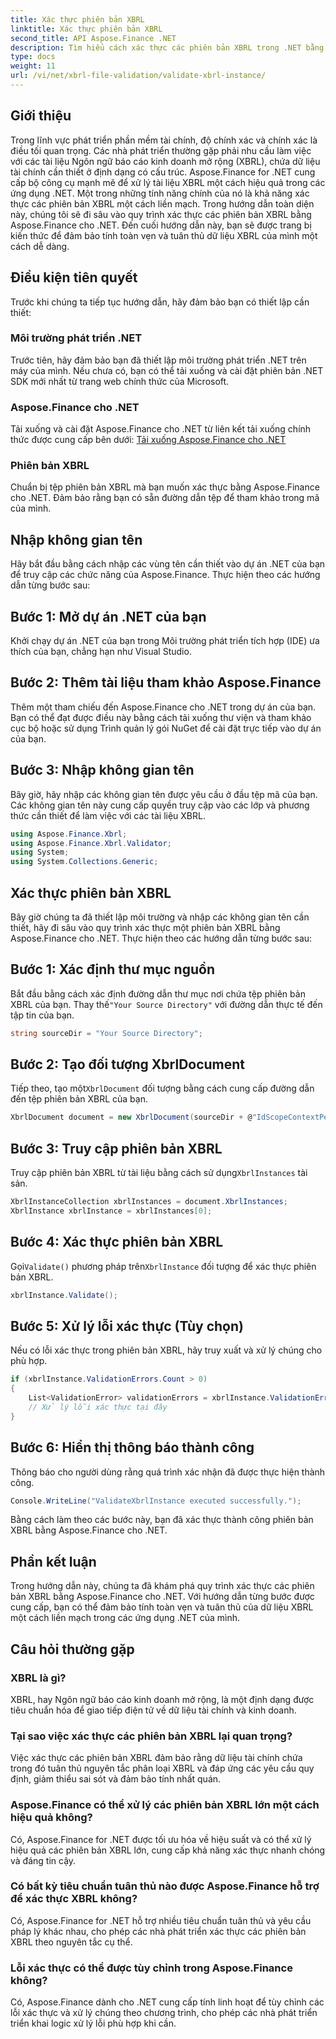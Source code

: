 ```yaml
---
title: Xác thực phiên bản XBRL
linktitle: Xác thực phiên bản XBRL
second_title: API Aspose.Finance .NET
description: Tìm hiểu cách xác thực các phiên bản XBRL trong .NET bằng Aspose.Finance. Đảm bảo tính toàn vẹn và tuân thủ dữ liệu một cách dễ dàng. #Aspose #Tài chính #XBRL
type: docs
weight: 11
url: /vi/net/xbrl-file-validation/validate-xbrl-instance/
---
```

## Giới thiệu
Trong lĩnh vực phát triển phần mềm tài chính, độ chính xác và chính xác là điều tối quan trọng. Các nhà phát triển thường gặp phải nhu cầu làm việc với các tài liệu Ngôn ngữ báo cáo kinh doanh mở rộng (XBRL), chứa dữ liệu tài chính cần thiết ở định dạng có cấu trúc. Aspose.Finance for .NET cung cấp bộ công cụ mạnh mẽ để xử lý tài liệu XBRL một cách hiệu quả trong các ứng dụng .NET. Một trong những tính năng chính của nó là khả năng xác thực các phiên bản XBRL một cách liền mạch. Trong hướng dẫn toàn diện này, chúng tôi sẽ đi sâu vào quy trình xác thực các phiên bản XBRL bằng Aspose.Finance cho .NET. Đến cuối hướng dẫn này, bạn sẽ được trang bị kiến thức để đảm bảo tính toàn vẹn và tuân thủ dữ liệu XBRL của mình một cách dễ dàng.
## Điều kiện tiên quyết
Trước khi chúng ta tiếp tục hướng dẫn, hãy đảm bảo bạn có thiết lập cần thiết:
### Môi trường phát triển .NET
Trước tiên, hãy đảm bảo bạn đã thiết lập môi trường phát triển .NET trên máy của mình. Nếu chưa có, bạn có thể tải xuống và cài đặt phiên bản .NET SDK mới nhất từ trang web chính thức của Microsoft.
### Aspose.Finance cho .NET
Tải xuống và cài đặt Aspose.Finance cho .NET từ liên kết tải xuống chính thức được cung cấp bên dưới:
[Tải xuống Aspose.Finance cho .NET](https://releases.aspose.com/finance/net/)
### Phiên bản XBRL
Chuẩn bị tệp phiên bản XBRL mà bạn muốn xác thực bằng Aspose.Finance cho .NET. Đảm bảo rằng bạn có sẵn đường dẫn tệp để tham khảo trong mã của mình.
## Nhập không gian tên
Hãy bắt đầu bằng cách nhập các vùng tên cần thiết vào dự án .NET của bạn để truy cập các chức năng của Aspose.Finance. Thực hiện theo các hướng dẫn từng bước sau:
## Bước 1: Mở dự án .NET của bạn
Khởi chạy dự án .NET của bạn trong Môi trường phát triển tích hợp (IDE) ưa thích của bạn, chẳng hạn như Visual Studio.
## Bước 2: Thêm tài liệu tham khảo Aspose.Finance
Thêm một tham chiếu đến Aspose.Finance cho .NET trong dự án của bạn. Bạn có thể đạt được điều này bằng cách tải xuống thư viện và tham khảo cục bộ hoặc sử dụng Trình quản lý gói NuGet để cài đặt trực tiếp vào dự án của bạn.
## Bước 3: Nhập không gian tên
Bây giờ, hãy nhập các không gian tên được yêu cầu ở đầu tệp mã của bạn. Các không gian tên này cung cấp quyền truy cập vào các lớp và phương thức cần thiết để làm việc với các tài liệu XBRL.
```csharp
using Aspose.Finance.Xbrl;
using Aspose.Finance.Xbrl.Validator;
using System;
using System.Collections.Generic;
```
## Xác thực phiên bản XBRL
Bây giờ chúng ta đã thiết lập môi trường và nhập các không gian tên cần thiết, hãy đi sâu vào quy trình xác thực một phiên bản XBRL bằng Aspose.Finance cho .NET. Thực hiện theo các hướng dẫn từng bước sau:
## Bước 1: Xác định thư mục nguồn
 Bắt đầu bằng cách xác định đường dẫn thư mục nơi chứa tệp phiên bản XBRL của bạn. Thay thế`"Your Source Directory"` với đường dẫn thực tế đến tập tin của bạn.
```csharp
string sourceDir = "Your Source Directory";
```
## Bước 2: Tạo đối tượng XbrlDocument
 Tiếp theo, tạo một`XbrlDocument` đối tượng bằng cách cung cấp đường dẫn đến tệp phiên bản XBRL của bạn.
```csharp
XbrlDocument document = new XbrlDocument(sourceDir + @"IdScopeContextPeriodStartAfterEnd.xml");
```
## Bước 3: Truy cập phiên bản XBRL
 Truy cập phiên bản XBRL từ tài liệu bằng cách sử dụng`XbrlInstances` tài sản.
```csharp
XbrlInstanceCollection xbrlInstances = document.XbrlInstances;
XbrlInstance xbrlInstance = xbrlInstances[0];
```
## Bước 4: Xác thực phiên bản XBRL
 Gọi`Validate()` phương pháp trên`XbrlInstance` đối tượng để xác thực phiên bản XBRL.
```csharp
xbrlInstance.Validate();
```
## Bước 5: Xử lý lỗi xác thực (Tùy chọn)
Nếu có lỗi xác thực trong phiên bản XBRL, hãy truy xuất và xử lý chúng cho phù hợp.
```csharp
if (xbrlInstance.ValidationErrors.Count > 0)
{
    List<ValidationError> validationErrors = xbrlInstance.ValidationErrors;
    // Xử lý lỗi xác thực tại đây
}
```
## Bước 6: Hiển thị thông báo thành công
Thông báo cho người dùng rằng quá trình xác nhận đã được thực hiện thành công.
```csharp
Console.WriteLine("ValidateXbrlInstance executed successfully.");
```
Bằng cách làm theo các bước này, bạn đã xác thực thành công phiên bản XBRL bằng Aspose.Finance cho .NET.
## Phần kết luận
Trong hướng dẫn này, chúng ta đã khám phá quy trình xác thực các phiên bản XBRL bằng Aspose.Finance cho .NET. Với hướng dẫn từng bước được cung cấp, bạn có thể đảm bảo tính toàn vẹn và tuân thủ của dữ liệu XBRL một cách liền mạch trong các ứng dụng .NET của mình.
## Câu hỏi thường gặp
### XBRL là gì?
XBRL, hay Ngôn ngữ báo cáo kinh doanh mở rộng, là một định dạng được tiêu chuẩn hóa để giao tiếp điện tử về dữ liệu tài chính và kinh doanh.
### Tại sao việc xác thực các phiên bản XBRL lại quan trọng?
Việc xác thực các phiên bản XBRL đảm bảo rằng dữ liệu tài chính chứa trong đó tuân thủ nguyên tắc phân loại XBRL và đáp ứng các yêu cầu quy định, giảm thiểu sai sót và đảm bảo tính nhất quán.
### Aspose.Finance có thể xử lý các phiên bản XBRL lớn một cách hiệu quả không?
Có, Aspose.Finance for .NET được tối ưu hóa về hiệu suất và có thể xử lý hiệu quả các phiên bản XBRL lớn, cung cấp khả năng xác thực nhanh chóng và đáng tin cậy.
### Có bất kỳ tiêu chuẩn tuân thủ nào được Aspose.Finance hỗ trợ để xác thực XBRL không?
Có, Aspose.Finance for .NET hỗ trợ nhiều tiêu chuẩn tuân thủ và yêu cầu pháp lý khác nhau, cho phép các nhà phát triển xác thực các phiên bản XBRL theo nguyên tắc cụ thể.
### Lỗi xác thực có thể được tùy chỉnh trong Aspose.Finance không?
Có, Aspose.Finance dành cho .NET cung cấp tính linh hoạt để tùy chỉnh các lỗi xác thực và xử lý chúng theo chương trình, cho phép các nhà phát triển triển khai logic xử lý lỗi phù hợp khi cần.